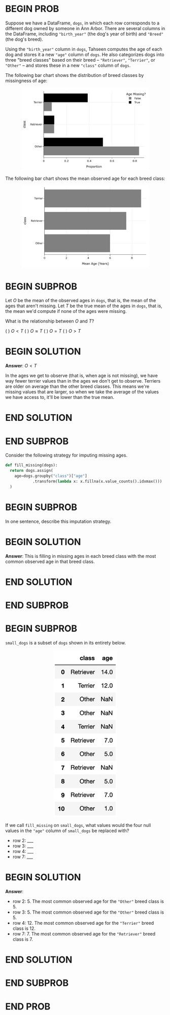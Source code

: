 # BEGIN PROB

Suppose we have a DataFrame, `dogs`, in which each row corresponds to a different dog owned by someone in Ann Arbor. There are several columns in the DataFrame, including `"birth_year"` (the dog's year of birth) and `"Breed"` (the dog's breed).

Using the `"birth_year"` column in `dogs`, Tahseen computes the age of
each dog and stores it a new `"age"` column of `dogs`. He also
categorizes dogs into three "breed classes" based on their breed – `"Retriever"`, `"Terrier"`, or `"Other"` – and stores these
in a new `"class"` column of `dogs`.

The following bar chart shows the distribution of breed classes by
missingness of age:

<center><img src="../../assets/images/disc05/dist-missingness.png" width=400></center>

The following bar chart shows the mean observed
age for each breed class:

<center><img src="../../assets/images/disc05/mean-ages.png" width=400></center>


# BEGIN SUBPROB

Let $O$ be the mean of the observed ages in `dogs`, that is, the mean of
the ages that aren't missing. Let $T$ be the true mean of the ages in
`dogs`, that is, the mean we'd compute if none of the ages were missing.

What is the relationship between $O$ and $T$?

( ) $O < T$
( ) $O \approx T$
( ) $O = T$
( ) $O > T$

# BEGIN SOLUTION

**Answer**: $O < T$

In the ages we get to observe (that is, when age is not missing), we have way fewer terrier values than in the ages we don't get to observe. Terriers are older on average than the other breed classes. This means we're missing values that are larger, so when we take the average of the values we have access to, it'll be lower than the true mean.

# END SOLUTION

# END SUBPROB

Consider the following strategy for imputing missing ages.

```py
def fill_missing(dogs):
  return dogs.assign(
    age=dogs.groupby("class")["age"]
            .transform(lambda x: x.fillna(x.value_counts().idxmax()))
  )
```

# BEGIN SUBPROB

In one sentence, describe this imputation strategy.

# BEGIN SOLUTION

**Answer**: This is filling in missing ages in each breed class with the most common observed age in that breed class.

# END SOLUTION

# END SUBPROB

# BEGIN SUBPROB

`small_dogs` is a subset of `dogs` shown in its entirety below.

<center><img src="../../assets/images/disc05/with-miss.png" width=200></center>

If we call `fill_missing` on `small_dogs`, what values would the four
null values in the `"age"` column of `small_dogs` be replaced with?

- row 2: ___
- row 3: ___
- row 4: ___
- row 7: ___

# BEGIN SOLUTION

**Answer**:

- row 2: 5. The most common observed age for the `"Other"` breed class is 5.
- row 3: 5. The most common observed age for the `"Other"` breed class is 5.
- row 4: 12. The most common observed age for the `"Terrier"` breed class is 12.
- row 7: 7. The most common observed age for the `"Retriever"` breed class is 7.

# END SOLUTION

# END SUBPROB

# END PROB